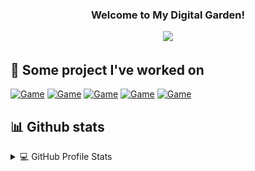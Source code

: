 <h3 align="center">
  Welcome to My Digital Garden!
 

<!-- Typing SVG by DenverCoder1 - https://github.com/DenverCoder1/readme-typing-svg -->
<p align="center">
  <a href="https://github.com/rahulchhabra177">

<img src="https://readme-typing-svg.herokuapp.com?color=051A5D&lines=Hi+I+am+Rahul+Chhabra;I+work+in+Artificial+Intelligence;I+like+Challenges;I+love+to+innovate"></a>
</p>






## 📘 Some project I've worked on

 <a href="https://github.com/rahulchhabra177/CoviWars-Multiplayer"><img width="282" src="https://github-readme-stats.vercel.app/api/pin/?username=rahulchhabra177&repo=CoviWars-Multiplayer&theme=react&bg_color=1F222E&title_color=F85D7F&icon_color=F8D866&hide_border=true&show_icons=false" alt="Game"></a>
  <a href="https://github.com/rahulchhabra177/Traffic-Density-Estimation"><img width="282" src="https://github-readme-stats.vercel.app/api/pin/?username=rahulchhabra177&repo=Traffic-Density-Estimation&theme=react&bg_color=1F222E&title_color=F85D7F&icon_color=F8D866&hide_border=true&show_icons=false" alt="Game"></a>
  <a href="https://github.com/rahulchhabra177/MIPS_Simulator"><img width="282" src="https://github-readme-stats.vercel.app/api/pin/?username=rahulchhabra177&repo=MIPS_Simulator&theme=react&bg_color=1F222E&title_color=F85D7F&icon_color=F8D866&hide_border=true&show_icons=false" alt="Game"></a>
  <a href="https://github.com/rahulchhabra177/Whatsapp_Clone"><img width="282" src="https://github-readme-stats.vercel.app/api/pin/?username=rahulchhabra177&repo=Whatsapp_Clone&theme=react&bg_color=1F222E&title_color=F85D7F&icon_color=F8D866&hide_border=true&show_icons=false" alt="Game"></a>
  <a href="https://github.com/rahulchhabra177/Amazon_Clone"><img width="282" src="https://github-readme-stats.vercel.app/api/pin/?username=rahulchhabra177&repo=Amazon_Clone&theme=react&bg_color=1F222E&title_color=F85D7F&icon_color=F8D866&hide_border=true&show_icons=false" alt="Game"></a>



## 📊 Github stats

<details> 
  <summary>💻 GitHub Profile Stats</summary>
  <br/>
    <a href="https://github.com/anuraghazra/github-readme-stats"><img alt="Rahul Chhabra's Github Stats" src="https://denvercoder1-github-readme-stats.vercel.app/api/?username=rahulchhabra177&show_icons=true&count_private=true&theme=react&hide_border=true&bg_color=1F222E&title_color=F85D7F&icon_color=F8D866" height="192px"/></a>
**Languages and Tools:**

<code><img height="20" src="https://raw.githubusercontent.com/github/explore/80688e429a7d4ef2fca1e82350fe8e3517d3494d/topics/javascript/javascript.png"></code><code><img height="20" src="https://raw.githubusercontent.com/github/explore/80688e429a7d4ef2fca1e82350fe8e3517d3494d/topics/react/react.png"></code><code><img height="20" src="https://raw.githubusercontent.com/github/explore/5c058a388828bb5fde0bcafd4bc867b5bb3f26f3/topics/graphql/graphql.png"></code><code><img height="20" src="https://raw.githubusercontent.com/github/explore/80688e429a7d4ef2fca1e82350fe8e3517d3494d/topics/nodejs/nodejs.png"></code><code><img height="20" src="https://raw.githubusercontent.com/github/explore/80688e429a7d4ef2fca1e82350fe8e3517d3494d/topics/cpp/cpp.png"></code><code><img height="20" src="https://raw.githubusercontent.com/github/explore/80688e429a7d4ef2fca1e82350fe8e3517d3494d/topics/python/python.png"></code><code><img height="20" src="https://raw.githubusercontent.com/github/explore/80688e429a7d4ef2fca1e82350fe8e3517d3494d/topics/git/git.png"></code>



  <br/>



